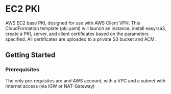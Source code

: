 # EC2 PKI

AWS EC2 base PKI, designed for use with AWS Client VPN. This CloudFormation template (pki.yaml) will launch an instance, install easyrsa3, create a PKI, server, and client certificates based on the parameters specified. All certificates are uploaded to a private S3 bucket and ACM.

## Getting Started
### Prerequisites

The only pre-requisites are and AWS account, with a VPC and a subnet with Internet access (via IGW or NAT-Gateway)
